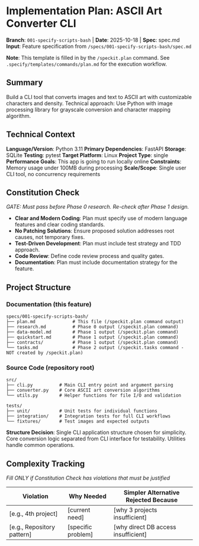 # Implementation Plan: ASCII Art Converter CLI

**Branch**: `001-specify-scripts-bash` | **Date**: 2025-10-18 | **Spec**: spec.md
**Input**: Feature specification from `/specs/001-specify-scripts-bash/spec.md`

**Note**: This template is filled in by the `/speckit.plan` command. See `.specify/templates/commands/plan.md` for the execution workflow.

## Summary

Build a CLI tool that converts images and text to ASCII art with customizable characters and density. Technical approach: Use Python with image processing library for grayscale conversion and character mapping algorithm.

## Technical Context

<!--
  ACTION REQUIRED: Replace the content in this section with the technical details
  for the project. The structure here is presented in advisory capacity to guide
  the iteration process.
-->

**Language/Version**: Python 3.11
**Primary Dependencies**: FastAPI
**Storage**: SQLite
**Testing**: pytest
**Target Platform**: Linux
**Project Type**: single
**Performance Goals**: This app is going to run locally online
**Constraints**: Memory usage under 100MB during processing
**Scale/Scope**: Single user CLI tool, no concurrency requirements

## Constitution Check

*GATE: Must pass before Phase 0 research. Re-check after Phase 1 design.*

- **Clear and Modern Coding**: Plan must specify use of modern language features and clear coding standards.
- **No Patching Solutions**: Ensure proposed solution addresses root causes, not temporary fixes.
- **Test-Driven Development**: Plan must include test strategy and TDD approach.
- **Code Review**: Define code review process and quality gates.
- **Documentation**: Plan must include documentation strategy for the feature.

## Project Structure

### Documentation (this feature)

```
specs/001-specify-scripts-bash/
├── plan.md              # This file (/speckit.plan command output)
├── research.md          # Phase 0 output (/speckit.plan command)
├── data-model.md        # Phase 1 output (/speckit.plan command)
├── quickstart.md        # Phase 1 output (/speckit.plan command)
├── contracts/           # Phase 1 output (/speckit.plan command)
└── tasks.md             # Phase 2 output (/speckit.tasks command - NOT created by /speckit.plan)
```

### Source Code (repository root)

```
src/
├── cli.py          # Main CLI entry point and argument parsing
├── converter.py    # Core ASCII art conversion algorithms
└── utils.py        # Helper functions for file I/O and validation

tests/
├── unit/           # Unit tests for individual functions
├── integration/    # Integration tests for full CLI workflows
└── fixtures/       # Test images and expected outputs
```

**Structure Decision**: Single CLI application structure chosen for simplicity. Core conversion logic separated from CLI interface for testability. Utilities handle common operations.

## Complexity Tracking

*Fill ONLY if Constitution Check has violations that must be justified*

| Violation | Why Needed | Simpler Alternative Rejected Because |
|-----------|------------|-------------------------------------|
| [e.g., 4th project] | [current need] | [why 3 projects insufficient] |
| [e.g., Repository pattern] | [specific problem] | [why direct DB access insufficient] |

